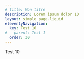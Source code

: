 ```yaml
---
# title: Mon titre
description: Lorem ipsum dolor 10
layout: simple_page.liquid
eleventyNavigation:
  key: Test 10
#   parent: Test 1
  order: 30
---
```

Test 10